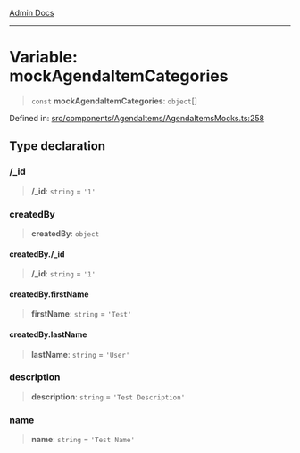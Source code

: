 [Admin Docs](/)

***

# Variable: mockAgendaItemCategories

> `const` **mockAgendaItemCategories**: `object`[]

Defined in: [src/components/AgendaItems/AgendaItemsMocks.ts:258](https://github.com/PalisadoesFoundation/talawa-admin/blob/main/src/components/AgendaItems/AgendaItemsMocks.ts#L258)

## Type declaration

### /_id

> **/_id**: `string` = `'1'`

### createdBy

> **createdBy**: `object`

#### createdBy./_id

> **/_id**: `string` = `'1'`

#### createdBy.firstName

> **firstName**: `string` = `'Test'`

#### createdBy.lastName

> **lastName**: `string` = `'User'`

### description

> **description**: `string` = `'Test Description'`

### name

> **name**: `string` = `'Test Name'`
